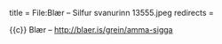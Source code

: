 title = File:Blær – Silfur svanurinn 13555.jpeg
redirects =
>>>>

{{c}} Blær – http://blaer.is/grein/amma-sigga
